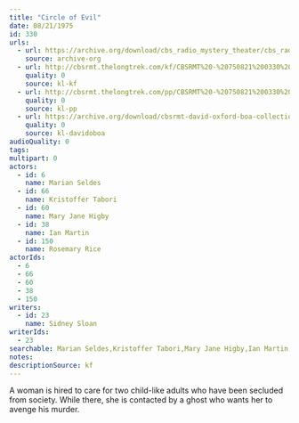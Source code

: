 ```yaml
---
title: "Circle of Evil"
date: 08/21/1975
id: 330
urls: 
  - url: https://archive.org/download/cbs_radio_mystery_theater/cbs_radio_mystery_theater-0301-0350.zip/cbs_radio_mystery_theater-0301-0350%2Fcbsrmt_0330_circle_of_evil.mp3
    source: archive-org
  - url: http://cbsrmt.thelongtrek.com/kf/CBSRMT%20-%20750821%200330%20Circle%20Of%20Evil_kf.mp3
    quality: 0
    source: kl-kf
  - url: http://cbsrmt.thelongtrek.com/pp/CBSRMT%20-%20750821%200330%20Circle%20of%20Evil_pp.mp3
    quality: 0
    source: kl-pp
  - url: https://archive.org/download/cbsrmt-david-oxford-boa-collection/CBSRMT-750821-0330-Circle-of-Evil-(64-44)_kf-{BoA}.mp3
    quality: 0
    source: kl-davidoboa
audioQuality: 0
tags: 
multipart: 0
actors:  
  - id: 6
    name: Marian Seldes  
  - id: 66
    name: Kristoffer Tabori  
  - id: 60
    name: Mary Jane Higby  
  - id: 38
    name: Ian Martin  
  - id: 150
    name: Rosemary Rice
actorIds:  
  - 6  
  - 66  
  - 60  
  - 38  
  - 150
writers:  
  - id: 23
    name: Sidney Sloan
writerIds:  
  - 23
searchable: Marian Seldes,Kristoffer Tabori,Mary Jane Higby,Ian Martin,Rosemary Rice Sidney Sloan
notes: 
descriptionSource: kf
---
```

A woman is hired to care for two child-like adults who have been secluded from society. While there, she is contacted by a ghost who wants her to avenge his murder.
